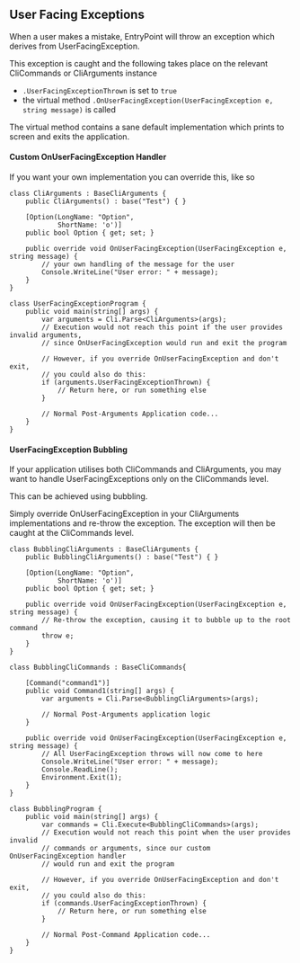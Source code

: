 ## User Facing Exceptions

When a user makes a mistake, EntryPoint will throw an exception which derives from UserFacingException.

This exception is caught and the following takes place on the relevant CliCommands or CliArguments instance
* `.UserFacingExceptionThrown` is set to `true`
* the virtual method `.OnUserFacingException(UserFacingException e, string message)` is called

The virtual method contains a sane default implementation which prints to screen and exits the application.


#### Custom OnUserFacingException Handler

If you want your own implementation you can override this, like so


    class CliArguments : BaseCliArguments {
        public CliArguments() : base("Test") { }

        [Option(LongName: "Option",
                ShortName: 'o')]
        public bool Option { get; set; }

        public override void OnUserFacingException(UserFacingException e, string message) {
            // your own handling of the message for the user
            Console.WriteLine("User error: " + message);
        }
    }

    class UserFacingExceptionProgram {
        public void main(string[] args) {
            var arguments = Cli.Parse<CliArguments>(args);
            // Execution would not reach this point if the user provides invalid arguments, 
            // since OnUserFacingException would run and exit the program

            // However, if you override OnUserFacingException and don't exit, 
            // you could also do this:
            if (arguments.UserFacingExceptionThrown) {
                // Return here, or run something else
            }

            // Normal Post-Arguments Application code...
        }
    }

#### UserFacingException Bubbling

If your application utilises both CliCommands and CliArguments,
you may want to handle UserFacingExceptions only on the CliCommands level.

This can be achieved using bubbling.

Simply override OnUserFacingException in your CliArguments implementations and re-throw the exception.
The exception will then be caught at the CliCommands level.


    class BubblingCliArguments : BaseCliArguments {
        public BubblingCliArguments() : base("Test") { }

        [Option(LongName: "Option",
                ShortName: 'o')]
        public bool Option { get; set; }

        public override void OnUserFacingException(UserFacingException e, string message) {
            // Re-throw the exception, causing it to bubble up to the root command
            throw e;
        }
    }

    class BubblingCliCommands : BaseCliCommands{

        [Command("command1")]
        public void Command1(string[] args) {
            var arguments = Cli.Parse<BubblingCliArguments>(args);

            // Normal Post-Arguments application logic
        }

        public override void OnUserFacingException(UserFacingException e, string message) {
            // All UserFacingException throws will now come to here
            Console.WriteLine("User error: " + message);
            Console.ReadLine();
            Environment.Exit(1);
        }
    }

    class BubblingProgram {
        public void main(string[] args) {
            var commands = Cli.Execute<BubblingCliCommands>(args);
            // Execution would not reach this point when the user provides invalid 
            // commands or arguments, since our custom OnUserFacingException handler 
            // would run and exit the program

            // However, if you override OnUserFacingException and don't exit, 
            // you could also do this:
            if (commands.UserFacingExceptionThrown) {
                // Return here, or run something else
            }

            // Normal Post-Command Application code...
        }
    }
